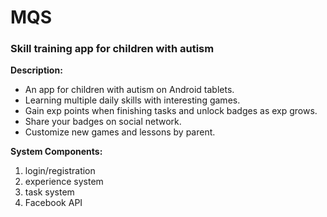
# MQS
### Skill training app for children with autism

**Description:**
 - An app for children with autism on Android tablets. 
 - Learning multiple daily skills with interesting games.
 - Gain exp points when finishing tasks and unlock badges as exp grows.
 - Share your badges on social network.
 - Customize new games and lessons by parent.

**System Components:**
1. login/registration
2. experience system
3. task system
4. Facebook API
